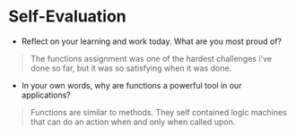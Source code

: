 # Self-Evaluation

- Reflect on your learning and work today. What are you most proud of?
> The functions assignment was one of the hardest challenges i've done so far, but it was so satisfying when it was done.

- In your own words, why are functions a powerful tool in our applications?
> Functions are similar to methods. They self contained logic machines that can do an action when and only when called upon.